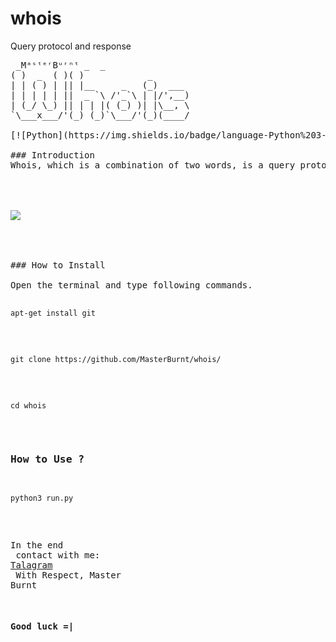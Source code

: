 # whois
Query protocol and response
<pre>
 _MᵃˢᵗᵉʳBᵘʳⁿᵗ _  _
( )  _  ( )( )            _
| | ( ) | || |__     _   (_)  ___
| | | | | ||  _ `\ /'_`\ | |/',__)
| (_/ \_) || | | |( (_) )| |\__, \
`\___x___/'(_) (_)`\___/'(_)(____/

[![Python](https://img.shields.io/badge/language-Python%203-blue.svg)](https://www.python.org)

### Introduction
Whois, which is a combination of two words, is a query protocol and its answer that is commonly used to query databases.  This database information includes user registration information and resources available on the Internet such as domain, IP, etc.  This protocol stores and presents information in databases in a format that is understandable to humans.
<br />
<br />
<img src="photo.jpg" />
<br /> 


### How to Install

Open the terminal and type following commands.

<pre><code>apt-get install git</code></pre>

<pre><code>git clone https://github.com/MasterBurnt/whois/</code></pre>

<pre><code>cd whois</code></pre>

### How to Use ?

<pre><code>python3 run.py</code></pre>

In the end
<br/>
contact with me:
<a href="https://t.me/TheBurnt">Talagram</a>
<br />
With Respect, Master Burnt
<br />
#### Good luck =|
